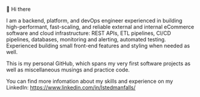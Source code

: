 <p>👋 Hi there</p>

<p>I am a backend, platform, and devOps engineer experienced in building high-performant, fast-scaling, and reliable external and internal eCommerce software and cloud infrastructure: REST APIs, ETL pipelines, CI/CD pipelines, databases, monitoring and alerting, automated testing. Experienced building small front-end features and styling when needed as well.</p>

<p> This is my personal GitHub, which spans my very first software projects as well as miscellaneous musings and practice code.

You can find more infomation about my skills and experience on my LinkedIn: https://www.linkedin.com/in/lstedmanfalls/
